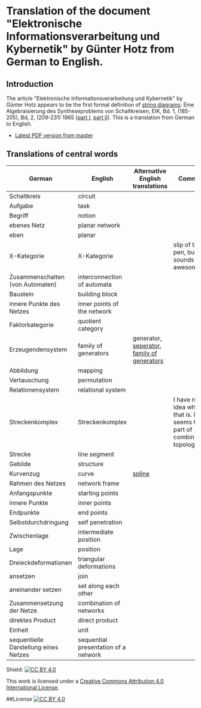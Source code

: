 
# Translation of the document "Elektronische Informationsverarbeitung und Kybernetik" by Günter Hotz from German to English.

## Introduction

The article "Elektronische Informationsverarbeitung und Kybernetik" by Günter Hotz appears to be the first formal definition of [string diagrams](https://ncatlab.org/nlab/show/string+diagram): Eine Algebraisierung des Syntheseproblems von Schaltkreisen, EIK, Bd. 1, (185-205), Bd, 2, (209-231) 1965 ([part I](https://www.magentacloud.de/lnk/LiPMlYfh), [part II](https://www.magentacloud.de/lnk/YivslUWJ)). This is a translation from German to English.

* [Latest PDF version from master](https://github.com/drever/hotz-translation/blob/master/hotz.pdf)
## Translations of central words

| German | English | Alternative English translations | Comment|
| -------|---------|----------------------------------|--------|
| Schaltkreis|circuit|||
| Aufgabe| task|||
| Begriff | notion |||
| ebenes Netz | planar network| ||
| eben | planar | | ||
| X-Kategorie | X-Kategorie | | slip of the pen, but sounds awesome|
| Zusammenschalten (von Automaten) | interconnection of automata | | |
| Baustein | building block| | |
| innere Punkte des Netzes | inner points of the network | | |
| Faktorkategorie | quotient category | | |
| Erzeugendensystem | family of generators | generator, [seperator](https://ncatlab.org/nlab/show/separator), [family of generators](https://en.wikipedia.org/wiki/Generator_(category_theory)) | |
| Abbildung | mapping | | |
| Vertauschung | permutation | | |
| Relationensystem | relational system | | |
| Streckenkomplex | Streckenkomplex | | I have no idea what that is. It seems to be part of combinatorial topology |
| Strecke | line segment | | |
| Gebilde | structure| | |
| Kurvenzug | curve | [spline](https://www.linguee.de/deutsch-englisch/uebersetzung/kurvenzug.html) | |
| Rahmen des Netzes | network frame | | |
| Anfangspunkte | starting points | | |
| innere Punkte | inner points | | |
| Endpunkte | end points | | |
| Selbstdurchdringung | self penetration | | |
| Zwischenlage | intermediate position | | |
| Lage | position | | |
| Dreieckdeformationen | triangular deformations | | |
| ansetzen | join | | |
| aneinander setzen | set along each other  
| Zusammensetzung der Netze | combination of networks | | |
| direktes Product | direct product | | |
| Einheit | unit | | |
| sequentielle Darstellung eines Netzes | sequential presentation of a network | | |
Shield: [![CC BY 4.0][cc-by-shield]][cc-by]

This work is licensed under a [Creative Commons Attribution 4.0 International
License][cc-by].

##License 
[![CC BY 4.0][cc-by-image]][cc-by]

[cc-by]: http://creativecommons.org/licenses/by/4.0/
[cc-by-image]: https://i.creativecommons.org/l/by/4.0/88x31.png
[cc-by-shield]: https://img.shields.io/badge/License-CC%20BY%204.0-lightgrey.svg
